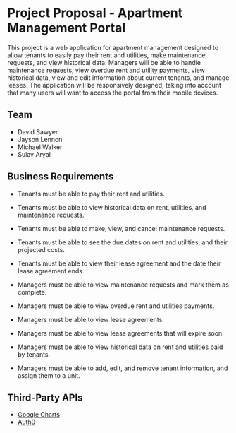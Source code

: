 # Project Proposal - Apartment Management Portal

This project is a web application for apartment management designed to allow tenants to easily pay their rent and utilities, make maintenance requests, and view historical data.
Managers will be able to handle maintenance requests, view overdue rent and utility payments, view historical data, view and edit information about current tenants, and manage leases.
The application will be responsively designed, taking into account that many users will want to access the portal from their mobile devices.

## Team
* David Sawyer
* Jayson Lennon
* Michael Walker
* Sulav Aryal

## Business Requirements
* Tenants must be able to pay their rent and utilities.
* Tenants must be able to view historical data on rent, utilities, and maintenance requests.
* Tenants must be able to make, view, and cancel maintenance requests.
* Tenants must be able to see the due dates on rent and utilities, and their projected costs.
* Tenants must be able to view their lease agreement and the date their lease agreement ends.

* Managers must be able to view maintenance requests and mark them as complete.
* Managers must be able to view overdue rent and utilities payments.
* Managers must be able to view lease agreements.
* Managers must be able to view lease agreements that will expire soon.
* Managers must be able to view historical data on rent and utilities paid by tenants.
* Managers must be able to add, edit, and remove tenant information, and assign them to a unit.

## Third-Party APIs
* [Google Charts](https://developers.google.com/chart/)
* [Auth0](https://auth0.com)